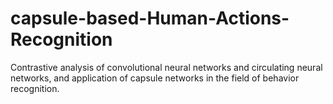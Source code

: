# capsule-based-Human-Actions-Recognition
Contrastive analysis of convolutional neural networks and circulating neural networks, and application of capsule networks in the field of behavior recognition.
